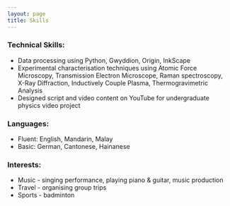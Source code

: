 ```yaml
---
layout: page
title: Skills
---
```


### Technical Skills:
- Data processing using Python, Gwyddion, Origin, InkScape
- Experimental characterisation techniques using Atomic Force Microscopy, Transmission Electron Microscope, Raman spectroscopy, X-Ray Diffraction, Inductively Couple Plasma, Thermogravimetric Analysis
- Designed script and video content on YouTube for undergraduate physics video project

### Languages:
- Fluent: English, Mandarin, Malay
- Basic: German, Cantonese, Hainanese

### Interests:
- Music - singing performance, playing piano & guitar, music production
- Travel - organising group trips
- Sports - badminton
